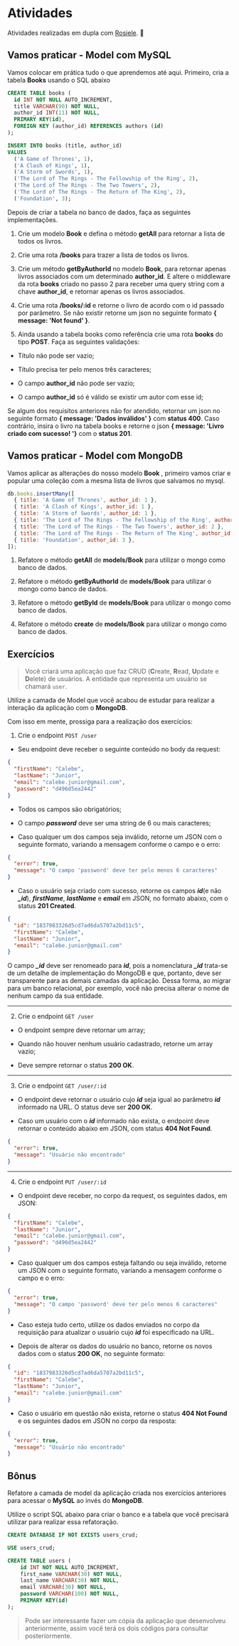 # Atividades

Atividades realizadas em dupla com [Rosiele](https://github.com/rosids). :clap:

## Vamos praticar - Model com MySQL

Vamos colocar em prática tudo o que aprendemos até aqui. Primeiro, cria a tabela **Books** usando o SQL abaixo

```sql
CREATE TABLE books (
  id INT NOT NULL AUTO_INCREMENT,
  title VARCHAR(90) NOT NULL,
  author_id INT(11) NOT NULL,
  PRIMARY KEY(id),
  FOREIGN KEY (author_id) REFERENCES authors (id)
);

INSERT INTO books (title, author_id)
VALUES
  ('A Game of Thrones', 1),
  ('A Clash of Kings', 1),
  ('A Storm of Swords', 1),
  ('The Lord of The Rings - The Fellowship of the Ring', 2),
  ('The Lord of The Rings - The Two Towers', 2),
  ('The Lord of The Rings - The Return of The King', 2),
  ('Foundation', 3);
```

Depois de criar a tabela no banco de dados, faça as seguintes implementações.

1. Crie um modelo **Book** e defina o método **getAll** para retornar a lista de todos os livros.

2. Crie uma rota **/books** para trazer a lista de todos os livros.

3. Crie um método **getByAuthorId** no modelo **Book**, para retornar apenas livros associados com um determinado **author_id**. E altere o middleware da rota **books** criado no passo 2 para receber uma query string com a chave **author_id**, e retornar apenas os livros associados.

4. Crie uma rota **/books/:id** e retorne o livro de acordo com o id passado por parâmetro. Se não existir retorne um json no seguinte formato **{ message: 'Not found' }**.

5. Ainda usando a tabela books como referência crie uma rota **books** do tipo **POST**. Faça as seguintes validações:

* Título não pode ser vazio;

* Título precisa ter pelo menos três caracteres;

* O campo **author_id** não pode ser vazio;

* O campo **author_id** só é válido se existir um autor com esse id;

Se algum dos requisitos anteriores não for atendido, retornar um json no seguinte formato **{ message: 'Dados inválidos' }** com **status 400**. Caso contrário, insira o livro na tabela books e retorne o json **{ message: 'Livro criado com sucesso! '}** com o **status 201**.

## Vamos praticar - Model com MongoDB

Vamos aplicar as alterações do nosso modelo **Book** , primeiro vamos criar e popular uma coleção com a mesma lista de livros que salvamos no mysql.

```javascript
db.books.insertMany([
  { title: 'A Game of Thrones', author_id: 1 },
  { title: 'A Clash of Kings', author_id: 1 },
  { title: 'A Storm of Swords', author_id: 1 },
  { title: 'The Lord of The Rings - The Fellowship of the Ring', author_id: 2 },
  { title: 'The Lord of The Rings - The Two Towers', author_id: 2 },
  { title: 'The Lord of The Rings - The Return of The King', author_id: 2 },
  { title: 'Foundation', author_id: 3 },
]);
```

1. Refatore o método **getAll** de **models/Book** para utilizar o mongo como banco de dados.

2. Refatore o método **getByAuthorId** de **models/Book** para utilizar o mongo como banco de dados.

3. Refatore o método **getById** de **models/Book** para utilizar o mongo como banco de dados.

4. Refatore o método **create** de **models/Book** para utilizar o mongo como banco de dados.

## Exercícios

> Você criará uma aplicação que faz CRUD (**C**reate, **R**ead, **U**pdate e **D**elete) de usuários. A entidade que representa um usuário se chamará `user`.

Utilize a camada de Model que você acabou de estudar para realizar a interação da aplicação com o **MongoDB**.

Com isso em mente, prossiga para a realização dos exercícios:

01. Crie o endpoint `POST /user`

* Seu endpoint deve receber o seguinte conteúdo no body da request:

```json
{
  "firstName": "Calebe",
  "lastName": "Junior",
  "email": "calebe.junior@gmail.com",
  "password": "d496d5ea2442"
}
```
* Todos os campos são obrigatórios;

* O campo ***password*** deve ser uma string de 6 ou mais caracteres;

* Caso qualquer um dos campos seja inválido, retorne um JSON com o seguinte formato, variando a mensagem conforme o campo e o erro:

```json
{
  "error": true,
  "message": "O campo 'password' deve ter pelo menos 6 caracteres"
}
```

* Caso o usuário seja criado com sucesso, retorne os campos ***id***(e não ***_id***), ***firstName***, ***lastName*** e ***email*** em JSON, no formato abaixo, com o status **201 Created**.

```json
{
  "id": "1837983326d5cd7ad6da5707a2bd11c5",
  "firstName": "Calebe",
  "lastName": "Junior",
  "email": "calebe.junior@gmail.com"
}
```

O campo ***_id*** deve ser renomeado para ***id***, pois a nomenclatura ***_id*** trata-se de um detalhe de implementação do MongoDB e que, portanto, deve ser transparente para as demais camadas da aplicação. Dessa forma, ao migrar para um banco relacional, por exemplo, você não precisa alterar o nome de nenhum campo da sua entidade.

---

02. Crie o endpoint `GET /user`

* O endpoint sempre deve retornar um array;

* Quando não houver nenhum usuário cadastrado, retorne um array vazio;

* Deve sempre retornar o status **200 OK**.

---

03. Crie o endpoint `GET /user/:id`

* O endpoint deve retornar o usuário cujo ***id*** seja igual ao parâmetro ***id*** informado na URL. O status deve ser **200 OK**.

* Caso um usuário com o ***id*** informado não exista, o endpoint deve retornar o conteúdo abaixo em JSON, com status **404 Not Found**.

```json
{
  "error": true,
  "message": "Usuário não encontrado"
}
```

---

04. Crie o endpoint `PUT /user/:id`

* O endpoint deve receber, no corpo da request, os seguintes dados, em JSON:

```json
{
  "firstName": "Calebe",
  "lastName": "Junior",
  "email": "calebe.junior@gmail.com",
  "password": "d496d5ea2442"
}
```

* Caso qualquer um dos campos esteja faltando ou seja inválido, retorne um JSON com o seguinte formato, variando a mensagem conforme o campo e o erro:

```json
{
  "error": true,
  "message": "O campo 'password' deve ter pelo menos 6 caracteres"
}
```

* Caso esteja tudo certo, utilize os dados enviados no corpo da requisição para atualizar o usuário cujo ***id*** foi especificado na URL.

* Depois de alterar os dados do usuário no banco, retorne os novos dados com o status **200 OK**, no seguinte formato:

```json
{
  "id": "1837983326d5cd7ad6da5707a2bd11c5",
  "firstName": "Calebe",
  "lastName": "Junior",
  "email": "calebe.junior@gmail.com"
}
```

* Caso o usuário em questão não exista, retorne o status **404 Not Found** e os seguintes dados em JSON no corpo da resposta:

```json
{
  "error": true,
  "message": "Usuário não encontrado"
}
```

## Bônus

Refatore a camada de model da aplicação criada nos exercícios anteriores para acessar o **MySQL** ao invés do **MongoDB**.

Utilize o script SQL abaixo para criar o banco e a tabela que você precisará utilizar para realizar essa refatoração.

```sql
CREATE DATABASE IF NOT EXISTS users_crud;

USE users_crud;

CREATE TABLE users (
    id INT NOT NULL AUTO_INCREMENT,
    first_name VARCHAR(30) NOT NULL,
    last_name VARCHAR(30) NOT NULL,
    email VARCHAR(30) NOT NULL,
    password VARCHAR(100) NOT NULL,
    PRIMARY KEY(id)
);
```

> Pode ser interessante fazer um cópia da aplicação que desenvolveu anteriormente, assim você terá os dois códigos para consultar posteriormente.
